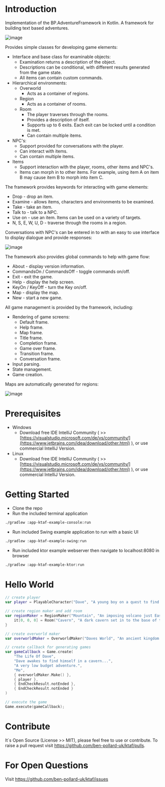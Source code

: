 # Introduction 
Implementation of the BP.AdventureFramework in Kotlin. A framework for building text based adventures.

![image](https://github.com/ben-pollard-uk/ktaf/assets/129943363/27670c5d-7f4f-4534-93cb-7931fd8d90e4)

Provides simple classes for developing game elements:
  * Interface and base class for examinable objects:
    * Examination returns a description of the object.
    * Descriptions can be conditional, with different results generated from the game state.
    * All items can contain custom commands.
  * Hierarchical environments:
    * Overworld
      * Acts as a container of regions.
    * Region
      * Acts as a container of rooms.
    * Room
      * The player traverses through the rooms.
      * Provides a description of itself.
      * Supports up to 6 exits. Each exit can be locked until a condition is met.
      * Can contain multiple items.
  * NPC's:
    * Support provided for conversations with the player.
    * Can interact with items.
    * Can contain multiple items.
  * Items
    * Support interaction with the player, rooms, other items and NPC's.
    * Items can morph in to other items. For example, using item A on item B may cause item B to morph into item C.
  
The framework provides keywords for interacting with game elements:
  * Drop - drop an item.
  * Examine - allows items, characters and environments to be examined.
  * Take - take an item.
  * Talk to - talk to a NPC.
  * Use on - use an item. Items can be used on a variety of targets.
  * N, S, E, W, U, D - traverse through the rooms in a region.

Conversations with NPC's can be entered in to with an easy to use interface to display dialogue and provide responses:

![image](https://github.com/ben-pollard-uk/ktaf/assets/129943363/3adc4210-2732-4f79-9d19-000af0287f07)

  
The framework also provides global commands to help with game flow:
  * About - display version information.
  * CommandsOn / CommandsOff - toggle commands on/off.
  * Exit - exit the game.
  * Help - display the help screen.
  * KeyOn / KeyOff - turn the Key on/off.
  * Map - display the map.
  * New - start a new game.

All game management is provided by the framework, including:
  * Rendering of game screens:
    * Default frame.
    * Help frame.
    * Map frame.
    * Title frame.
    * Completion frame.
    * Game over frame.
    * Transition frame.
    * Conversation frame.
  * Input parsing.
  * State management.
  * Game creation.
  
Maps are automatically generated for regions:

![image](https://github.com/ben-pollard-uk/ktaf/assets/129943363/b8e52974-dad7-4c27-8c0a-6861964a2fbe)

# Prerequisites
 * Windows
   * Download free IDE IntelliJ Community ( >> [https://visualstudio.microsoft.com/de/vs/community/](https://www.jetbrains.com/idea/download/other.html) ), or use commercial IntelliJ Version.
 * Linux
   * Download free IDE IntelliJ Community ( >> [https://visualstudio.microsoft.com/de/vs/community/](https://www.jetbrains.com/idea/download/other.html) ), or use commercial IntelliJ Version.

# Getting Started
 * Clone the repo
 * Run the included terminal application
```bash
./gradlew :app-ktaf-example-console:run
```
 * Run included Swing example application to run with a basic UI
```bash
./gradlew :app-ktaf-example-swing:run
```
 * Run included ktor example webserver then navigate to localhost:8080 in browser
```bash
./gradlew :app-ktaf-example-ktor:run
```

# Hello World
```kotlin
// create player
var player = PlayableCharacter("Dave", "A young boy on a quest to find the meaning of life.");

// create region maker and add room
var regionMaker = RegionMaker("Mountain", "An imposing volcano just East of town.").also {
    it[0, 0, 0] = Room("Cavern", "A dark cavern set in to the base of the mountain.")
}

// create overworld maker
var overworldMaker = OverworldMaker("Daves World", "An ancient kingdom.", regionMaker);

// create callback for generating games
var gameCallback = Game.create(
    "The Life Of Dave",
    "Dave awakes to find himself in a cavern...",
    "A very low budget adventure.",
    "Me",
    { overworldMaker.Make() },
    { player },
    { EndCheckResult.notEnded },
    { EndCheckResult.notEnded }
)

// execute the game
Game.execute(gameCallback);
```

# Contribute
It´s Open Source (License >> MIT), please feel free to use or contribute. To raise a pull request visit https://github.com/ben-pollard-uk/ktaf/pulls.

# For Open Questions
Visit https://github.com/ben-pollard-uk/ktaf/issues

